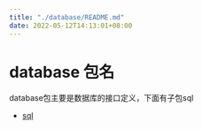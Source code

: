 ```yaml
---
title: "./database/README.md"
date: 2022-05-12T14:13:01+08:00
---
```

# database 包名

database包主要是数据库的接口定义，下面有子包sql

- [sql](sql/README.md)